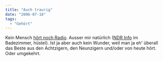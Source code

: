 ```yaml
---
title: "Auch traurig"
date: "2006-07-18"
tags:
  - "Gehört"
---
```


Kein Mensch [hört noch Radio](http://www.dwdl.de/article/news_7311,00.html). Ausser mir natürlich ([NDR Info](http://ndrinfo.de) im Badezimmer, hüstel). Ist ja aber auch kein Wunder, weil man ja eh' überall das Beste aus den Achtzigern, den Neunzigern und/oder von heute hört. Oder umgekehrt.
